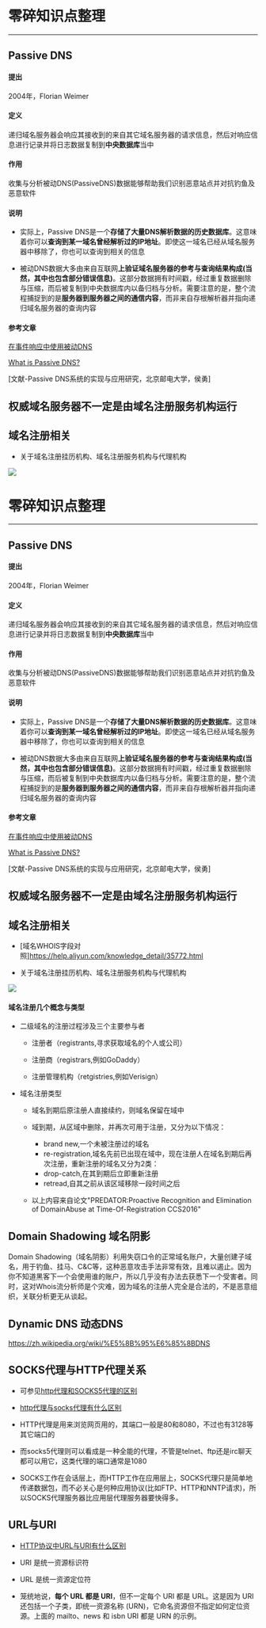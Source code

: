 # 零碎知识点整理

------

## Passive DNS
#### 提出
2004年，Florian Weimer
#### 定义
递归域名服务器会响应其接收到的来自其它域名服务器的请求信息，然后对响应信息进行记录并将日志数据复制到**中央数据库**当中
#### 作用
收集与分析被动DNS(PassiveDNS)数据能够帮助我们识别恶意站点并对抗钓鱼及恶意软件
#### 说明
* 实际上，Passive DNS是一个**存储了大量DNS解析数据的历史数据库**。这意味着你可以**查询到某一域名曾经解析过的IP地址**。即使这一域名已经从域名服务器中移除了，你也可以查询到相关的信息

* 被动DNS数据大多由来自互联网**上验证域名服务器的参考与查询结果构成(当然，其中也包含部分错误信息)**。这部分数据拥有时间戳，经过重复数据删除与压缩，而后被复制到中央数据库内以备归档与分析。需要注意的是，整个流程捕捉到的是**服务器到服务器之间的通信内容**，而非来自存根解析器并指向递归域名服务器的查询内容

#### 参考文章
[在事件响应中使用被动DNS](http://bobao.360.cn/learning/detail/2766.html)

[What is Passive DNS?](http://techgenix.com/what-passive-dns/)

[文献-Passive DNS系统的实现与应用研究，北京邮电大学，侯勇]


## 权威域名服务器不一定是由域名注册服务机构运行

## 域名注册相关

* 关于域名注册挂历机构、域名注册服务机构与代理机构

![](http://ouzh4pejg.bkt.clouddn.com/domain_reg.png)



# 零碎知识点整理

------

## Passive DNS
#### 提出
2004年，Florian Weimer
#### 定义
递归域名服务器会响应其接收到的来自其它域名服务器的请求信息，然后对响应信息进行记录并将日志数据复制到**中央数据库**当中
#### 作用
收集与分析被动DNS(PassiveDNS)数据能够帮助我们识别恶意站点并对抗钓鱼及恶意软件
#### 说明
* 实际上，Passive DNS是一个**存储了大量DNS解析数据的历史数据库**。这意味着你可以**查询到某一域名曾经解析过的IP地址**。即使这一域名已经从域名服务器中移除了，你也可以查询到相关的信息

* 被动DNS数据大多由来自互联网**上验证域名服务器的参考与查询结果构成(当然，其中也包含部分错误信息)**。这部分数据拥有时间戳，经过重复数据删除与压缩，而后被复制到中央数据库内以备归档与分析。需要注意的是，整个流程捕捉到的是**服务器到服务器之间的通信内容**，而非来自存根解析器并指向递归域名服务器的查询内容

#### 参考文章
[在事件响应中使用被动DNS](http://bobao.360.cn/learning/detail/2766.html)

[What is Passive DNS?](http://techgenix.com/what-passive-dns/)

[文献-Passive DNS系统的实现与应用研究，北京邮电大学，侯勇]


## 权威域名服务器不一定是由域名注册服务机构运行

## 域名注册相关

* [域名WHOIS字段对照]https://help.aliyun.com/knowledge_detail/35772.html

* 关于域名注册挂历机构、域名注册服务机构与代理机构

![](http://ouzh4pejg.bkt.clouddn.com/domain_reg.png)


#### 域名注册几个概念与类型

* 二级域名的注册过程涉及三个主要参与者
    * 注册者（registrants,寻求获取域名的个人或公司）
    
    * 注册商（registrars,例如GoDaddy）
   
    * 注册管理机构（retgistries,例如Verisign）

* 域名注册类型
    * 域名到期后原注册人直接续约，则域名保留在域中
    * 域到期，从区域中删除，并再次可用于注册，又分为以下情况：
        * brand new,一个未被注册过的域名
        * re-registration,域名先前已出现在域中，现在注册人在域名到期后再次注册，重新注册的域名又分为2类：
        * drop-catch,在其到期后立即重新注册
        * retread,自其之前从该区域移除一段时间之后 
   
    * 以上内容来自论文"PREDATOR:Proactive Recognition and Elimination of DomainAbuse at Time-Of-Registration CCS2016"

## Domain Shadowing 域名阴影
Domain Shadowing（域名阴影）利用失窃口令的正常域名账户，大量创建子域名，用于钓鱼、挂马、C&C等，这种恶意攻击手法非常有效，且难以遏止。因为你不知道黑客下一个会使用谁的账户，所以几乎没有办法去获悉下一个受害者。同时，这对Whois流分析师是个灾难，因为域名的注册人完全是合法的，不是恶意组织，关联分析更无从谈起。

## Dynamic DNS 动态DNS

https://zh.wikipedia.org/wiki/%E5%8B%95%E6%85%8BDNS

                
## SOCKS代理与HTTP代理关系

* 可参见[http代理和SOCKS5代理的区别](https://www.cnblogs.com/sincoolvip/p/7203984.html)

* [http代理与socks代理有什么区别](http://www.360doc.com/content/14/1104/11/2192137_422387241.shtml)

* HTTP代理是用来浏览网页用的，其端口一般是80和8080，不过也有3128等其它端口的
* 而socks5代理则可以看成是一种全能的代理，不管是telnet、ftp还是irc聊天都可以用它，这类代理的端口通常是1080

* SOCKS工作在会话层上，而HTTP工作在应用层上，SOCKS代理只是简单地传递数据包，而不必关心是何种应用协议(比如FTP、HTTP和NNTP请求)，所以SOCKS代理服务器比应用层代理服务器要快得多。


## URL与URI

* [HTTP协议中URL与URI有什么区别](https://www.zhihu.com/question/21950864)


* URI 是统一资源标识符
* URL 是统一资源定位符
* 笼统地说，**每个 URL 都是 URI**，但不一定每个 URI 都是 URL。这是因为 URI 还包括一个子类，即统一资源名称 (URN)，它命名资源但不指定如何定位资源。上面的 mailto、news 和 isbn URI 都是 URN 的示例。


